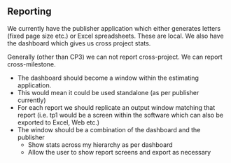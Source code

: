## Reporting

We currently have the publisher application which either generates letters (fixed page size etc.) or Excel spreadsheets. These are local. We also have the dashboard which gives us cross project stats.

Generally (other than CP3) we can not report cross-project. We can report cross-milestone. 

- The dashboard should become a window within the estimating application. 
- This would mean it could be used standalone (as per publisher currently)
- For each report we should replicate an output window matching that report (i.e. tp1 would be a screen within the software which can also be exported to Excel, Web etc.)
- The window should be a combination of the dashboard and the publisher
  - Show stats across my hierarchy as per dashboard
  - Allow the user to show report screens and export as necessary
